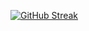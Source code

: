 [![GitHub Streak](https://streak-stats.demolab.com/?user=shamspathan&currStreakNum=2FD3EB&fire=pink&sideLabels=013220)](https://git.io/streak-stats)
